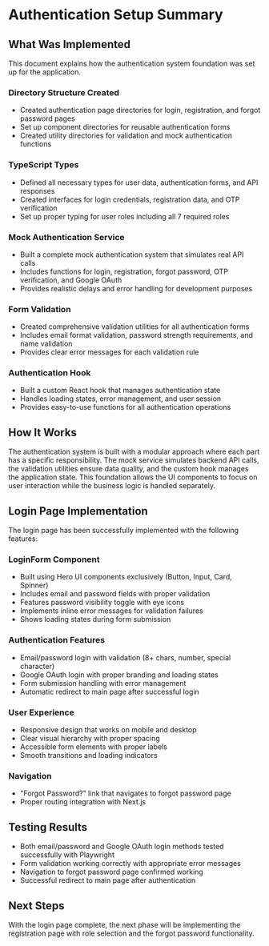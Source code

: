 # Authentication Setup Summary

## What Was Implemented

This document explains how the authentication system foundation was set up for the application.

### Directory Structure Created
- Created authentication page directories for login, registration, and forgot password pages
- Set up component directories for reusable authentication forms
- Created utility directories for validation and mock authentication functions

### TypeScript Types
- Defined all necessary types for user data, authentication forms, and API responses
- Created interfaces for login credentials, registration data, and OTP verification
- Set up proper typing for user roles including all 7 required roles

### Mock Authentication Service
- Built a complete mock authentication system that simulates real API calls
- Includes functions for login, registration, forgot password, OTP verification, and Google OAuth
- Provides realistic delays and error handling for development purposes

### Form Validation
- Created comprehensive validation utilities for all authentication forms
- Includes email format validation, password strength requirements, and name validation
- Provides clear error messages for each validation rule

### Authentication Hook
- Built a custom React hook that manages authentication state
- Handles loading states, error management, and user session
- Provides easy-to-use functions for all authentication operations

## How It Works

The authentication system is built with a modular approach where each part has a specific responsibility. The mock service simulates backend API calls, the validation utilities ensure data quality, and the custom hook manages the application state. This foundation allows the UI components to focus on user interaction while the business logic is handled separately.

## Login Page Implementation

The login page has been successfully implemented with the following features:

### LoginForm Component
- Built using Hero UI components exclusively (Button, Input, Card, Spinner)
- Includes email and password fields with proper validation
- Features password visibility toggle with eye icons
- Implements inline error messages for validation failures
- Shows loading states during form submission

### Authentication Features
- Email/password login with validation (8+ chars, number, special character)
- Google OAuth login with proper branding and loading states
- Form submission handling with error management
- Automatic redirect to main page after successful login

### User Experience
- Responsive design that works on mobile and desktop
- Clear visual hierarchy with proper spacing
- Accessible form elements with proper labels
- Smooth transitions and loading indicators

### Navigation
- "Forgot Password?" link that navigates to forgot password page
- Proper routing integration with Next.js

## Testing Results
- Both email/password and Google OAuth login methods tested successfully with Playwright
- Form validation working correctly with appropriate error messages
- Navigation to forgot password page confirmed working
- Successful redirect to main page after authentication

## Next Steps

With the login page complete, the next phase will be implementing the registration page with role selection and the forgot password functionality.
